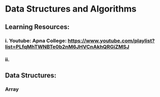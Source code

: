 # Data Structures and Algorithms
## Learning Resources: 
### i. Youtube: Apna College: https://www.youtube.com/playlist?list=PLfqMhTWNBTe0b2nM6JHVCnAkhQRGiZMSJ
### ii. 

## Data Structures:
### Array
